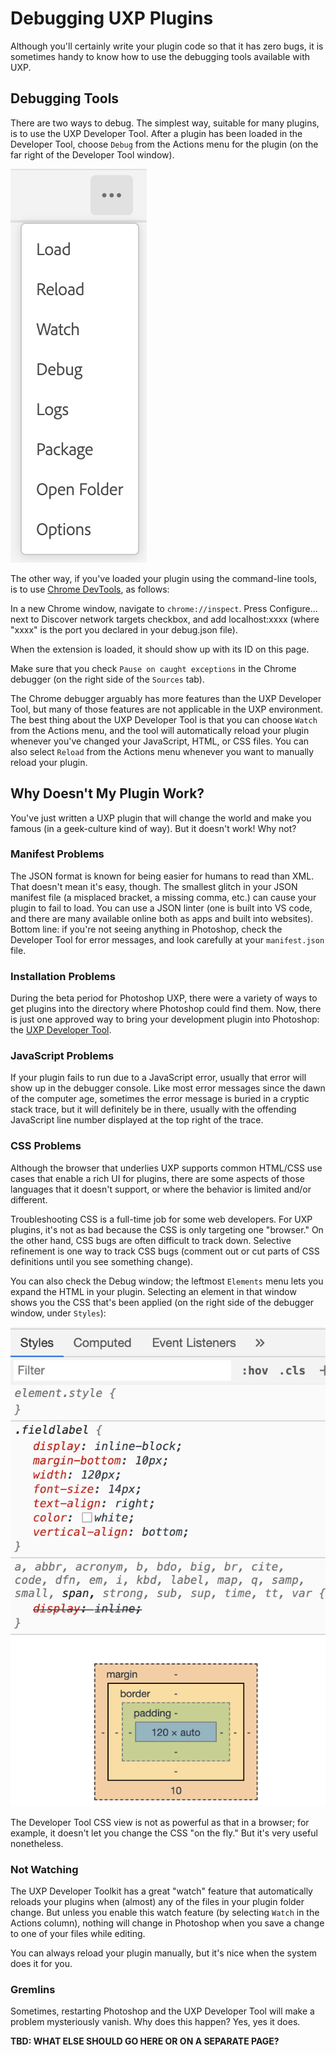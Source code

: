 # Debugging UXP Plugins

Although you'll certainly write your plugin code so that it has zero bugs, it is sometimes handy to know how to use the debugging tools available with UXP.

## Debugging Tools
There are two ways to debug. The simplest way, suitable for many plugins, is to use the UXP Developer Tool. After a plugin has been loaded in the Developer Tool, choose `Debug` from the Actions menu for the plugin (on the far right of the Developer Tool window).

![Debugging Tools](./images/devtool-ellipsis-menu.png)

The other way, if you've loaded your plugin using the command-line tools, is to use [Chrome DevTools](https://developers.google.com/web/tools/chrome-devtools/javascript), as follows:

In a new Chrome window, navigate to `chrome://inspect`. Press Configure... next to Discover network targets checkbox, and add localhost:xxxx (where "xxxx" is the port you declared in your debug.json file). 

When the extension is loaded, it should show up with its ID on this page.

Make sure that you check `Pause on caught exceptions` in the Chrome debugger (on the right side of the `Sources` tab). 

The Chrome debugger arguably has more features than the UXP Developer Tool, but many of those features are not applicable in the UXP environment. The best thing about the UXP Developer Tool is that you can choose `Watch` from the Actions menu, and the tool will automatically reload your plugin whenever you've changed your JavaScript, HTML, or CSS files. You can also select `Reload` from the Actions menu whenever you want to manually reload your plugin.

## Why Doesn't My Plugin Work?

You've just written a UXP plugin that will change the world and make you famous (in a geek-culture kind of way). But it doesn't work! Why not?

### Manifest Problems
The JSON format is known for being easier for humans to read than XML. That doesn't mean it's easy, though. The smallest glitch in your JSON manifest file (a misplaced bracket, a missing comma, etc.) can cause your plugin to fail to load. You can use a JSON linter (one is built into VS code, and there are many available online both as apps and built into websites). Bottom line: if you're not seeing anything in Photoshop, check the Developer Tool for error messages, and look carefully at your `manifest.json` file.

### Installation Problems
During the beta period for Photoshop UXP, there were a variety of ways to get plugins into the directory where Photoshop could find them. Now, there is just one approved way to bring your development plugin into Photoshop: the [UXP Developer Tool](../uxp-developer-tool/index.md).

### JavaScript Problems
If your plugin fails to run due to a JavaScript error, usually that error will show up in the debugger console. Like most error messages since the dawn of the computer age, sometimes the error message is buried in a cryptic stack trace, but it will definitely be in there, usually with the offending JavaScript line number displayed at the top right of the trace.

### CSS Problems
Although the browser that underlies UXP supports common HTML/CSS use cases that enable a rich UI for plugins, there are some aspects of those languages that it doesn't support, or where the behavior is limited and/or different.

Troubleshooting CSS is a full-time job for some web developers. For UXP plugins, it's not as bad because the CSS is only targeting one "browser." On the other hand, CSS bugs are often difficult to track down. Selective refinement is one way to track CSS bugs (comment out or cut parts of CSS definitions until you see something change).

You can also check the Debug window; the leftmost `Elements` menu lets you expand the HTML in your plugin. Selecting an element in that window shows you the CSS that's been applied (on the right side of the debugger window, under `Styles`):

![Styles Tab](./images/css-styles.png)

The Developer Tool CSS view is not as powerful as that in a browser; for example, it doesn't let you change the CSS "on the fly." But it's very useful nonetheless.

### Not Watching
The UXP Developer Toolkit has a great "watch" feature that automatically reloads your plugins when (almost) any of the files in your plugin folder change. But unless you enable this watch feature (by selecting `Watch` in the Actions column), nothing will change in Photoshop when you save a change to one of your files while editing.

You can always reload your plugin manually, but it's nice when the system does it for you.

### Gremlins
Sometimes, restarting Photoshop and the UXP Developer Tool will make a problem mysteriously vanish. Why does this happen? Yes, yes it does.

__TBD: WHAT ELSE SHOULD GO HERE OR ON A SEPARATE PAGE?__